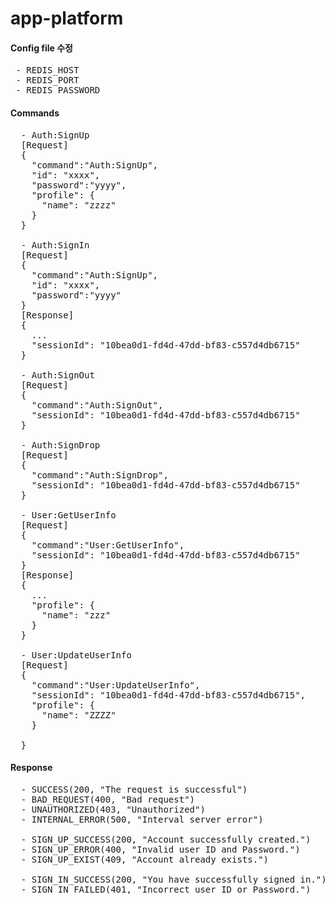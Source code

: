 # app-platform

#### Config file 수정
<pre>
 - REDIS_HOST
 - REDIS_PORT
 - REDIS_PASSWORD
</pre>

#### Commands
<pre>
  - Auth:SignUp
  [Request]
  {
    "command":"Auth:SignUp",
    "id": "xxxx",
    "password":"yyyy",
    "profile": {
      "name": "zzzz"
    }
  }
  
  - Auth:SignIn
  [Request]
  {
    "command":"Auth:SignUp",
    "id": "xxxx",
    "password":"yyyy"
  }
  [Response]
  {
    ...
    "sessionId": "10bea0d1-fd4d-47dd-bf83-c557d4db6715"
  }
  
  - Auth:SignOut
  [Request]
  {
    "command":"Auth:SignOut",
    "sessionId": "10bea0d1-fd4d-47dd-bf83-c557d4db6715"
  }
  
  - Auth:SignDrop
  [Request]
  {
    "command":"Auth:SignDrop",
    "sessionId": "10bea0d1-fd4d-47dd-bf83-c557d4db6715"
  }
  
  - User:GetUserInfo
  [Request]
  {
    "command":"User:GetUserInfo",
    "sessionId": "10bea0d1-fd4d-47dd-bf83-c557d4db6715"
  }
  [Response]
  {
    ...
    "profile": {
      "name": "zzz"
    }
  }
  
  - User:UpdateUserInfo
  [Request]
  {
    "command":"User:UpdateUserInfo",
    "sessionId": "10bea0d1-fd4d-47dd-bf83-c557d4db6715",
    "profile": {
      "name": "ZZZZ"
    }
    
  }  
</pre>

#### Response
<pre>
  - SUCCESS(200, "The request is successful")
  - BAD_REQUEST(400, "Bad request")
  - UNAUTHORIZED(403, "Unauthorized")
  - INTERNAL_ERROR(500, "Interval server error")

  - SIGN_UP_SUCCESS(200, "Account successfully created.")
  - SIGN_UP_ERROR(400, "Invalid user ID and Password.")
  - SIGN_UP_EXIST(409, "Account already exists.")

  - SIGN_IN_SUCCESS(200, "You have successfully signed in.")
  - SIGN_IN_FAILED(401, "Incorrect user ID or Password.")
</pre>
